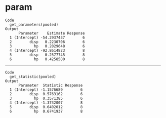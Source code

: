 # param

    Code
      get_parameters(pooled)
    Output
          Parameter    Estimate Response
      1 (Intercept) -54.2937437        6
      2        disp   0.2230706        6
      3          hp   0.2029648        6
      4 (Intercept) -92.8614823        8
      5        disp   0.2577745        8
      6          hp   0.4258580        8

---

    Code
      get_statistic(pooled)
    Output
          Parameter  Statistic Response
      1 (Intercept) -1.1576689        6
      2        disp  0.5763162        6
      3          hp  0.3571385        6
      4 (Intercept) -1.3732007        8
      5        disp  0.6402012        8
      6          hp  0.6741937        8

